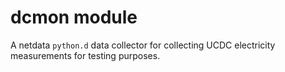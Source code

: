 # dcmon module

A netdata `python.d` data collector for collecting UCDC electricity measurements for testing purposes.
